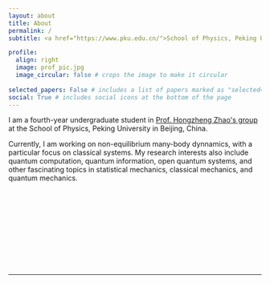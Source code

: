 ```yaml
---
layout: about
title: About
permalink: /
subtitle: <a href="https://www.pku.edu.cn/">School of Physics, Peking University</a>.

profile:
  align: right
  image: prof_pic.jpg
  image_circular: false # crops the image to make it circular
  
selected_papers: False # includes a list of papers marked as "selected={true}"
social: True # includes social icons at the bottom of the page
---
```


I am a fourth-year undergraduate student in [Prof. Hongzheng Zhao's group](https://faculty.pku.edu.cn/zhaohongzheng/zh_CN/index/51480/list/index.htm) at the School of Physics, Peking University in Beijing, China.

Currently, I am working on non-equilibrium many-body dynnamics, with a particular focus on classical systems. My research interests also include quantum computation, quantum information, open quantum systems, and other fascinating topics in statistical mechanics, classical mechanics, and quantum mechanics.
<br>
<br>
<br>
<br>
<br>
<br>
<br>
<br>
<br>
<br>
<br>

---
